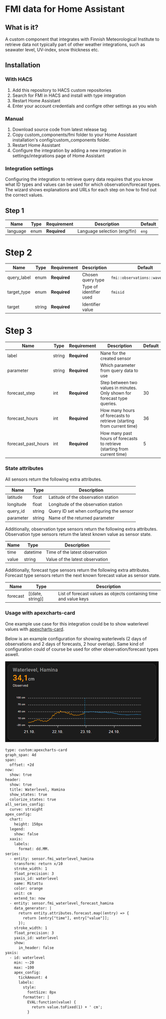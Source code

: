 # FMI data for Home Assistant

## What is it?

A custom component that integrates with Finnish Meteorological Institute to retrieve data not typically part of
other weather integrations, such as seawater level, UV-index, snow thickness etc.

## Installation

### With HACS

1. Add this repository to HACS custom repositories
2. Search for FMI in HACS and install with type integration
3. Restart Home Assistant
4. Enter your account credentials and configre other settings as you wish

### Manual

1. Download source code from latest release tag
2. Copy custom_components/fmi folder to your Home Assistant installation's config/custom_components folder.
3. Restart Home Assistant
4. Configure the integration by adding a new integration in settings/integrations page of Home Assistant

### Integration settings

Configuring the integration to retrieve query data requires that you know what ID types and values can be used
for which observation/forecast types. The wizard shows explanations and URLs for each step on how to find out
the correct values.

## Step 1

| Name        | Type | Requirement  | Description                                                           | Default    |
|-------------|------| ------------ |-----------------------------------------------------------------------|------------|
| language    | enum | **Required** | Language selection (eng/fin)                                          | `eng`      |

# Step 2

| Name        | Type   | Requirement  | Description             | Default                           |
|-------------|--------| ------------ |-------------------------|-----------------------------------|
| query_label | enum   | **Required** | Chosen query type       | `fmi::observations::wave::simple` |
| target_type | enum   | **Required** | Type of identifier used | `fmisid`                          |
| target      | string | **Required** | Identifier value        |                                   |

# Step 3

| Name                | Type   | Requirement  | Description                                                               | Default |
|---------------------|--------| ------------ |---------------------------------------------------------------------------|---------|
| label               | string | **Required** | Nane for the created sensor                                               |         |
| parameter           | string | **Required** | Which parameter from query data to use                                    |         |
| forecast_step       | int    | **Required** | Step between two values in minutes. Only shown for forecast type queries. | 30      |
| forecast_hours      | int    | **Required** | How many hours of forecasts to retrieve (starting from current time)      | 36      |
| forecast_past_hours | int    | **Required** | How many past hours of forecasts to retrieve (starting from current time) | 5       |


### State attributes

All sensors return the following extra attributes.

| Name      | Type     | Description                              |
|-----------|----------|------------------------------------------|
| latitude  | float    | Latitude of the observation station      |
| longitude | float    | Longitude of the observation station     |
| query_id  | string   | Query ID set when configuring the sensor |
| parameter | string   | Name of the returned parameter           |

Additionally, observation type sensors return the following extra attributes.
Observation type sensors return the latest known value as sensor state.

| Name   | Type     | Description                     |
|--------|----------|---------------------------------|
| time   | datetime | Time of the latest observation  |
| value  | string   | Value of the latest observation |

Additionally, forecast type sensors return the following extra attributes.
Forecast type sensors return the next known forecast value as sensor state.

| Name          | Type             | Description                                                       |
|---------------|------------------|-------------------------------------------------------------------|
| forecast      | [{date, string}] | List of forecast values as objects containing time and value keys |

### Usage with apexcharts-card

One example use case for this integration could be to show waterlevel values with [apexcharts-card](https://github.com/RomRider/apexcharts-card).

Below is an example configuration for showing waterlevels (2 days of observations and 2 days of forecasts, 2 hour overlap).
Same kind of configuration could of course be used for other observation/forecast types aswell.

![fmi_waterlevel](fmi_waterlevel.png)

```
type: custom:apexcharts-card
graph_span: 4d
span:
  offset: +2d
now:
  show: true
header:
  show: true
  title: Waterlevel, Hamina
  show_states: true
  colorize_states: true
all_series_config:
  curve: straight
apex_config:
  chart:
    height: 150px
  legend:
    show: false
  xaxis:
    labels:
      format: dd.MM.
series:
  - entity: sensor.fmi_waterlevel_hamina
    transform: return x/10
    stroke_width: 1
    float_precision: 3
    yaxis_id: waterlevel
    name: Mitattu
    color: orange
    unit: cm
    extend_to: now
  - entity: sensor.fmi_waterlevel_forecast_hamina
    data_generator: |
      return entity.attributes.forecast.map((entry) => {
        return [entry["time"], entry["value"]];
      });
    stroke_width: 1
    float_precision: 3
    yaxis_id: waterlevel
    show:
      in_header: false
yaxis:
  - id: waterlevel
    min: ~-20
    max: ~100
    apex_config:
      tickAmount: 4
      labels:
        style:
          fontSize: 8px
        formatter: |
          EVAL:function(value) {
            return value.toFixed(1) + ' cm'; 
          }
```